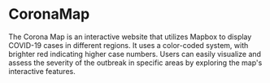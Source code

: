 # CoronaMap
The Corona Map is an interactive website that utilizes Mapbox to display COVID-19 cases in different regions. It uses a color-coded system, with brighter red indicating higher case numbers. Users can easily visualize and assess the severity of the outbreak in specific areas by exploring the map's interactive features.
